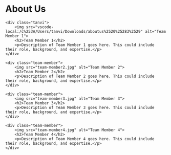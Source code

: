 <html>
<head>
    <meta charset="UTF-8">
    <title>About Us</title>
    <style>
        .team-member {
            text-align: center;
            margin: 20px;
        }
        .team-member img {
            max-width: 100%;
            border-radius: 50%;
        }
        .team-member p {
            margin: 10px 0;
        }
    </style>
</head>
<body>
    <h1>About Us</h1>

    <div class="tanvi">
        <img src="vscode-local:/c%253A/Users/tanvi/Downloads/aboutus%2520%25283%2529" alt="Team Member 1">
        <h2>Team Member 1</h2>
        <p>Description of Team Member 1 goes here. This could include their role, background, and expertise.</p>
    </div>

    <div class="team-member">
        <img src="team-member2.jpg" alt="Team Member 2">
        <h2>Team Member 2</h2>
        <p>Description of Team Member 2 goes here. This could include their role, background, and expertise.</p>
    </div>

    <div class="team-member">
        <img src="team-member3.jpg" alt="Team Member 3">
        <h2>Team Member 3</h2>
        <p>Description of Team Member 3 goes here. This could include their role, background, and expertise.</p>
    </div>

    <div class="team-member">
        <img src="team-member4.jpg" alt="Team Member 4">
        <h2>Team Member 4</h2>
        <p>Description of Team Member 4 goes here. This could include their role, background, and expertise.</p>
    </div>
</body>
</html>
